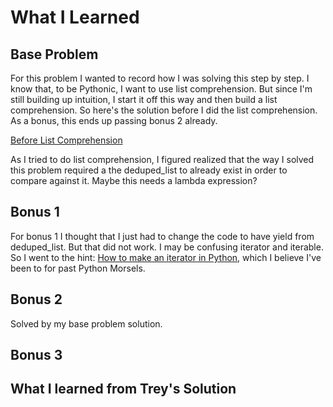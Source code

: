 # What I Learned

## Base Problem

For this problem I wanted to record how I was solving this step by step. I know that, to be Pythonic, I want to use list comprehension. But since I'm still building up intuition, I start it off this way and then build a list comprehension. So here's the solution before I did the list comprehension. As a bonus, this ends up passing bonus 2 already. 

[Before List Comprehension](https://github.com/djotaku/pythonmorsels/blob/28110d0df160971eb99e0190ba198127152f30dd/uniques_only/uniques.py)

As I tried to do list comprehension, I figured realized that the way I solved this problem required a the deduped_list to already exist in order to compare against it. Maybe this needs a lambda expression?

## Bonus 1

For bonus 1 I thought that I just had to change the code to have yield from deduped_list. But that did not work. I may be confusing iterator and iterable. So I went to the hint: [How to make an iterator in Python](https://treyhunner.com/2018/06/how-to-make-an-iterator-in-python/), which I believe I've been to for past Python Morsels.

## Bonus 2

Solved by my base problem solution.

## Bonus 3

## What I learned from Trey's Solution